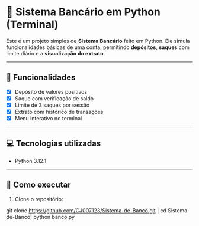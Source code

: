 # 💸 Sistema Bancário em Python (Terminal)

Este é um projeto simples de **Sistema Bancário** feito em Python. Ele simula funcionalidades básicas de uma conta, permitindo **depósitos**, **saques** com limite diário e a **visualização do extrato**.

---

## 📌 Funcionalidades

- [x] Depósito de valores positivos
- [x] Saque com verificação de saldo
- [x] Limite de 3 saques por sessão
- [x] Extrato com histórico de transações
- [x] Menu interativo no terminal

---

## 💻 Tecnologias utilizadas

- Python 3.12.1

---

## 🚀 Como executar

1. Clone o repositório:

git clone https://github.com/CJ007123/Sistema-de-Banco.git |
cd Sistema-de-Banco|
python banco.py
